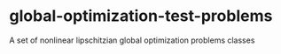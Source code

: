 # global-optimization-test-problems
A set of nonlinear lipschitzian global optimization problems classes
